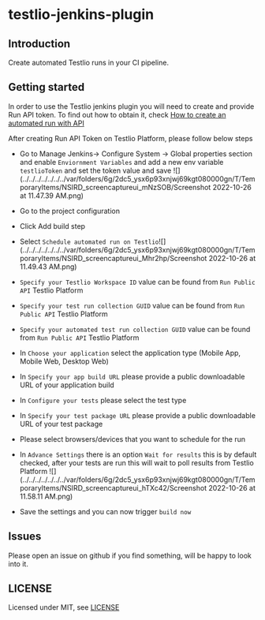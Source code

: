 # testlio-jenkins-plugin

## Introduction

Create automated Testlio runs in your CI pipeline.

## Getting started

In order to use the Testlio jenkins plugin you will need to create and provide Run API token. To find out how to obtain it, check [How to create an automated run with API](https://help.testlio.com/en/articles/5898210-how-to-create-an-automated-run-with-api)

After creating Run API Token on Testlio Platform, please follow below steps

- Go to Manage Jenkins-> Configure System -> Global properties section and enable `Enviornment Variables` and add a new env variable `testlioToken` and set the token value and save
![](../../../../../../../var/folders/6g/2dc5_ysx6p93xnjwj69kgt080000gn/T/TemporaryItems/NSIRD_screencaptureui_mNzSOB/Screenshot 2022-10-26 at 11.47.39 AM.png)

- Go to the project configuration
- Click Add build step 
- Select `Schedule automated run on Testlio`![](../../../../../../../var/folders/6g/2dc5_ysx6p93xnjwj69kgt080000gn/T/TemporaryItems/NSIRD_screencaptureui_Mhr2hp/Screenshot 2022-10-26 at 11.49.43 AM.png)
- `Specify your Testlio Workspace ID` value can be found from `Run Public API` Testlio Platform
- `Specify your test run collection GUID` value can be found from `Run Public API` Testlio Platform
- `Specify your automated test run collection GUID` value can be found from `Run Public API` Testlio Platform
- In `Choose your application` select the application type (Mobile App, Mobile Web, Desktop Web)
- In `Specify your app build URL` please provide a public downloadable URL of your application build 
- In `Configure your tests` please select the test type
- In `Specify your test package URL` please provide a public downloadable URL of your test package
- Please select browsers/devices that you want to schedule for the run
- In `Advance Settings` there is an option `Wait for results` this is by default checked, after your tests are run this will wait to poll results from Testlio Platform ![](../../../../../../../var/folders/6g/2dc5_ysx6p93xnjwj69kgt080000gn/T/TemporaryItems/NSIRD_screencaptureui_hTXc42/Screenshot 2022-10-26 at 11.58.11 AM.png)  
- Save the settings and you can now trigger `build now`

## Issues

Please open an issue on github if you find something, will be happy to look into it.

## LICENSE

Licensed under MIT, see [LICENSE](LICENSE.md)

